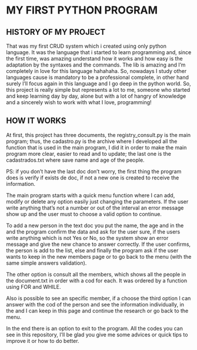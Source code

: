 # MY FIRST PYTHON PROGRAM

## HISTORY OF MY PROJECT

That was my first CRUD system which i created using only python language. It was the language that i started to learn programming and, since the first time, was amazing understand how it works and how easy is the adaptation by the syntaxes and the commands. The lib is amazing and I’m completely in love for this language hahahaha. So, nowadays I study other languages cause is mandatory to be a professional complete, in other hand surely I’ll focus again in this language and I go deep in the python world. So, this project is really simple but represents a lot to me, someone who started and keep learning day by day, alone but with a lot of hangry of knowledge and a sincerely wish to work with what I love, programming! 

## HOW IT WORKS

At first, this project has three documents, the registry_consult.py is the main program; thus, the cadastro.py is the archive where I developed all the function that is used in the main program, I did it in order to make the main program more clear, easier to read and to update; the last one is the cadastrados.txt where save name and age of the people.

PS: if you don’t have the last doc don’t worry, the first thing the program does is verify if exists de doc, if not a new one is created to receive the information.

The main program starts with a   quick menu function where I can add, modify or delete any option easily just changing the parameters. If the user write anything that’s not a number or out of the interval an error message show up and the user must to choose a valid option to continue.

To add a new person in the text doc you put the name, the age and in the and the program confirm the data and ask for the user sure, if the users write anything which is not Yes or No, so the system show an error message and give the new chance to answer correctly. If the user confirms, the person is add to the list, else and finally the program ask if the user wants to keep in the new members page or to go back to the menu (with the same simple answers validation).

The other option is consult all the members, which shows all the people in the document.txt in order with a cod for each. It was ordered by a function using FOR and WHILE. 

Also is possible to see an specific member, if a choose the third option I can answer with the cod of the person and see the information individually, in the and I can keep in this page and continue the research or go back to the menu. 

In the end there is an option to exit to the program. All the codes you can see in this repository, I’ll be glad you give me some advices or quick tips to improve it or how to do better.  
